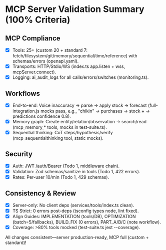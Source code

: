 # MCP Server Validation Summary (100% Criteria)

## MCP Compliance
- [x] Tools: 25+ (custom 20 + standard 7: fetch/filesystem/git/memory/sequential/time/reference) with schemas/errors (openapi.yaml).
- [x] Transports: HTTP/Stdio/WS (index.ts app.listen + wss, mcpServer.connect).
- [x] Logging: ai_audit_logs for all calls/errors/switches (monitoring.ts).

## Workflows
- [x] End-to-end: Voice inaccuracy → parse → apply stock → forecast (full-integration.js mocks pass, e.g., "chikin" → purchases → stock + → predictions confidence 0.8).
- [x] Memory graph: Create entity/relation/observation → search/read (mcp_memory_* tools, mocks in test-suite.ts).
- [x] Sequential thinking: CoT steps/hypothesis/verify (mcp_sequentialthinking tool, static mocks).

## Security
- [x] Auth: JWT /auth/Bearer (Todo 1, middleware chain).
- [x] Validation: Zod schemas/sanitize in tools (Todo 1, 422 errors).
- [x] Rates: Per-user 10/min (Todo 1, 429 schemas).

## Consistency & Review
- [x] Server-only: No client deps (services/tools/index.ts clean).
- [x] TS Strict: 0 errors post-deps (tsconfig types node, lint fixed).
- [x] Align Guides: IMPLEMENTATION (tools/DB), OPTIMIZATION (batch=5/fallbacks), BUILD_FIX (0 errors), PART_A/B/C (note workflow).
- [x] Coverage: >80% tools mocked (test-suite.ts jest --coverage).

All changes consistent—server production-ready, MCP full (custom + standard)!